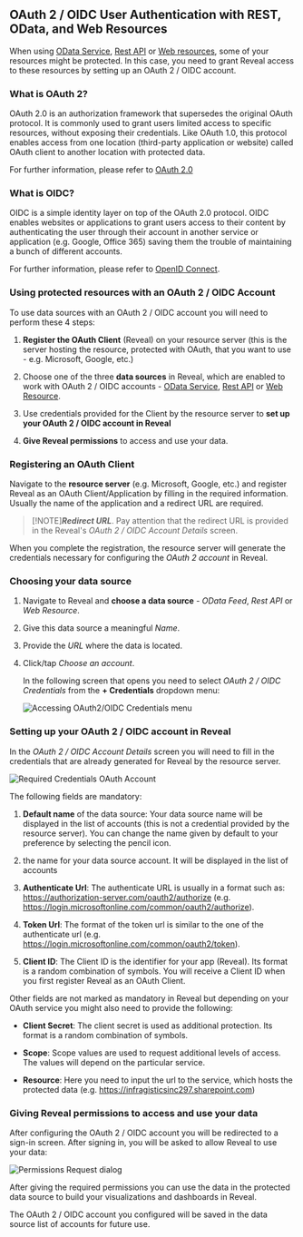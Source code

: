 ## OAuth 2 / OIDC User Authentication with REST, OData, and Web Resources

When using [OData Service](supported-data-sources/odata-feed.md), [Rest API](supported-data-sources/rest-api.md) or [Web resources](supported-data-sources/web-resource.md), some of your resources might be protected. In
this case, you need to grant Reveal access to these resources by setting
up an OAuth 2 / OIDC account.

### What is OAuth 2?

OAuth 2.0 is an authorization framework that supersedes the original
OAuth protocol. It is commonly used to grant users limited access to
specific resources, without exposing their credentials. Like OAuth 1.0,
this protocol enables access from one location (third-party application
or website) called OAuth client to another location with protected data.

For further information, please refer to
[OAuth 2.0](https://oauth.net/2/)

### What is OIDC?

OIDC is a simple identity layer on top of the OAuth 2.0 protocol. OIDC
enables websites or applications to grant users access to their content
by authenticating the user through their account in another service or
application (е.g. Google, Office 365) saving them the trouble of
maintaining a bunch of different accounts.

For further information, please refer to [OpenID Connect](https://openid.net/connect/).

### Using protected resources with an OAuth 2 / OIDC Account

To use data sources with an OAuth 2 / OIDC аccount you will need to
perform these 4 steps:

1.  **Register the OAuth Client** (Reveal) on your resource server (this
    is the server hosting the resource, protected with OAuth, that you
    want to use - e.g. Microsoft, Google, etc.)

2.  Choose one of the three **data sources** in Reveal, which are
    enabled to work with OAuth 2 / OIDC accounts - [OData Service](supported-data-sources/odata-feed.md), [Rest API](supported-data-sources/rest-api.md) or [Web Resource](supported-data-sources/web-resource.md).

3.  Use credentials provided for the Client by the resource server to
    **set up your OAuth 2 / OIDC account in Reveal**

4.  **Give Reveal permissions** to access and use your data.

### Registering an OAuth Client

Navigate to the **resource server** (e.g. Microsoft, Google, etc.) and
register Reveal as an OAuth Client/Application by filling in the
required information. Usually the name of the application and a redirect
URL are required.

>[!NOTE]***Redirect URL***.
>Pay attention that the redirect URL is provided in the Reveal's *OAuth 2 / OIDC Account Details* screen.

When you complete the registration, the resource server will generate
the credentials necessary for configuring the *OAuth 2 account* in
Reveal.

### Choosing your data source

1.  Navigate to Reveal and **choose a data source** - *OData Feed*,
    *Rest API* or *Web Resource*.

2.  Give this data source a meaningful *Name*.

3.  Provide the *URL* where the data is located.

4.  Click/tap *Choose an account*.

    In the following screen that opens you need to select *OAuth 2 / OIDC Credentials* from the **+ Credentials** dropdown menu:

    ![Accessing OAuth2/OIDC Credentials menu](images/OAuth-2-OIDC-Credentials.png)

### Setting up your OAuth 2 / OIDC account in Reveal

In the *OAuth 2 / OIDC Account Details* screen you will need to fill in
the credentials that are already generated for Reveal by the resource
server.

![Required Credentials OAuth Account](images/Required-Credentials-OAuth-Account.png)

The following fields are mandatory:

1.  **Default name** of the data source: Your data source name will be displayed in the list of accounts (this is not a credential provided by the resource server). You can change the name given by default to your preference by selecting the pencil icon.

2.  the name for your data source account. It will be
    displayed in the list of accounts

3.  **Authenticate Url**: The authenticate URL is usually in a format
    such as: <https://authorization-server.com/oauth2/authorize> (e.g.
    <https://login.microsoftonline.com/common/oauth2/authorize>).

4.  **Token Url**: The format of the token url is similar to the one of
    the authenticate url (e.g.
    <https://login.microsoftonline.com/common/oauth2/token>).

5.  **Client ID**: The Client ID is the identifier for your app
    (Reveal). Its format is a random combination of symbols. You will
    receive a Client ID when you first register Reveal as an OAuth
    Client.

Other fields are not marked as mandatory in Reveal but depending on your
OAuth service you might also need to provide the following:

*  **Client Secret**: The client secret is used as additional
    protection. Its format is a random combination of symbols.

*  **Scope**: Scope values are used to request additional levels of
    access. The values will depend on the particular service.

*  **Resource**: Here you need to input the url to the service, which
    hosts the protected data (e.g.
    <https://infragisticsinc297.sharepoint.com>)

### Giving Reveal permissions to access and use your data

After configuring the OAuth 2 / OIDC account you will be redirected to a
sign-in screen.
After signing in, you will be asked to allow Reveal to use your data:

![Permissions Request dialog](images/permissions-request.png)

After giving the required permissions you can use the data in the
protected data source to build your visualizations and dashboards in Reveal.

The OAuth 2 / OIDC account you configured will be saved in the data
source list of accounts for future use.
